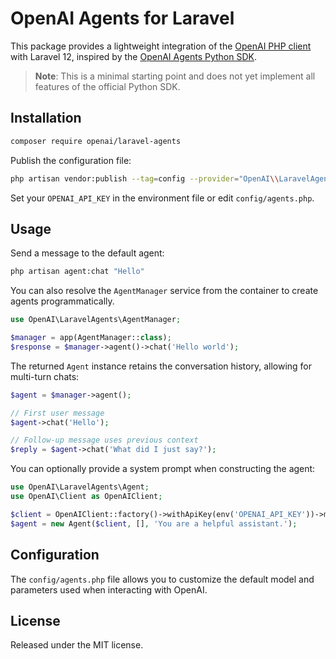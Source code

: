 # OpenAI Agents for Laravel

This package provides a lightweight integration of the [OpenAI PHP client](https://github.com/openai-php/client) with Laravel 12, inspired by the [OpenAI Agents Python SDK](https://github.com/openai/openai-agents-python).

> **Note**: This is a minimal starting point and does not yet implement all features of the official Python SDK.

## Installation

```bash
composer require openai/laravel-agents
```

Publish the configuration file:

```bash
php artisan vendor:publish --tag=config --provider="OpenAI\\LaravelAgents\\AgentServiceProvider"
```

Set your `OPENAI_API_KEY` in the environment file or edit `config/agents.php`.

## Usage

Send a message to the default agent:

```bash
php artisan agent:chat "Hello"
```

You can also resolve the `AgentManager` service from the container to create agents programmatically.

```php
use OpenAI\LaravelAgents\AgentManager;

$manager = app(AgentManager::class);
$response = $manager->agent()->chat('Hello world');
```

The returned `Agent` instance retains the conversation history, allowing for multi-turn chats:

```php
$agent = $manager->agent();

// First user message
$agent->chat('Hello');

// Follow-up message uses previous context
$reply = $agent->chat('What did I just say?');
```

You can optionally provide a system prompt when constructing the agent:

```php
use OpenAI\LaravelAgents\Agent;
use OpenAI\Client as OpenAIClient;

$client = OpenAIClient::factory()->withApiKey(env('OPENAI_API_KEY'))->make();
$agent = new Agent($client, [], 'You are a helpful assistant.');
```

## Configuration

The `config/agents.php` file allows you to customize the default model and parameters used when interacting with OpenAI.

## License

Released under the MIT license.
